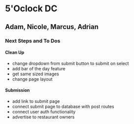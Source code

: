 # 5'Oclock DC
## Adam, Nicole, Marcus, Adrian

### Next Steps and To Dos

#### Clean Up
* change dropdown from submit button to submit on select
* add bar of the day feature
* get same sized images
* change page layout

#### Submission
* add link to submit page
* connect submit page to database with post routes
* connect user auth functionality
* advertise to restaurant owners



